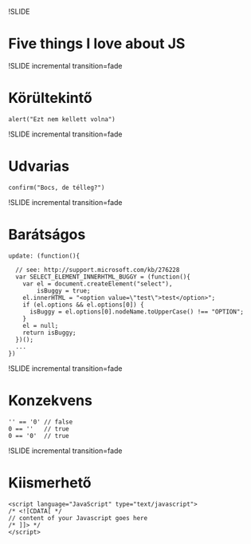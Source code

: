 !SLIDE

# Five things I love about JS #

!SLIDE incremental transition=fade

# Körültekintő #

    alert("Ezt nem kellett volna")

!SLIDE incremental transition=fade

# Udvarias #

    confirm("Bocs, de télleg?")

!SLIDE incremental transition=fade

# Barátságos #

    update: (function(){

      // see: http://support.microsoft.com/kb/276228
      var SELECT_ELEMENT_INNERHTML_BUGGY = (function(){
        var el = document.createElement("select"),
            isBuggy = true;
        el.innerHTML = "<option value=\"test\">test</option>";
        if (el.options && el.options[0]) {
          isBuggy = el.options[0].nodeName.toUpperCase() !== "OPTION";
        }
        el = null;
        return isBuggy;
      })();
      ...
    })

!SLIDE incremental transition=fade

# Konzekvens #

    '' == '0' // false
    0 == ''   // true
    0 == '0'  // true

!SLIDE incremental transition=fade

# Kiismerhető #

    <script language="JavaScript" type="text/javascript">
    /* <![CDATA[ */
    // content of your Javascript goes here
    /* ]]> */
    </script>